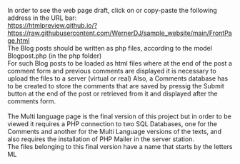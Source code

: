 In order to see the web page draft, click on or copy-paste the following address in the URL bar:<br />
https://htmlpreview.github.io/?https://raw.githubusercontent.com/WernerDJ/sample_website/main/FrontPage.html <br />
The Blog posts should be written as php files, according to the model Blogpost.php (in the php folder) <br />
For such Blog posts to be loaded as html files where at the end of the post a comment form  and previous comments are displayed it is necessary to upload the files to a server (virtual or real)
Also, a Comments database has to be created to store the comments that are saved by pressig the Submit button at the end of the post or retrieved from it and displayed after the comments form.<br><br>
The Multi language page is the final version of this project but in order to be viewed it requires a PHP connection to two SQL Databases, one for the Comments and another for the Multi Language versions of the texts, and also requires the installation of PHP Mailer in the server station. <br> The files belonging to this final version have a name that starts by the letters ML
